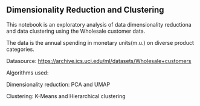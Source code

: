 ## Dimensionality Reduction and Clustering
This notebook is an exploratory analysis of data dimensionality reductiona and data clustering using the Wholesale customer data.

The data is the annual spending in monetary units(m.u.) on diverse product categories.

Datasource: https://archive.ics.uci.edu/ml/datasets/Wholesale+customers

Algorithms used:

Dimensionality reduction: PCA and UMAP

Clustering: K-Means and Hierarchical clustering
